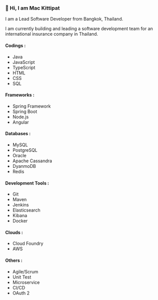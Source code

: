 ### 👋 Hi, I am Mac Kittipat


I am a Lead Software Developer from Bangkok, Thailand. 

I am currently building and leading a software development team for an international insurance company in Thailand.


#### Codings :  
* Java
* JavaScript
* TypeScript
* HTML
* CSS
* SQL


#### Frameworks : 
* Spring Framework
* Spring Boot
* Node.js
* Angular

#### Databases : 
* MySQL
* PostgreSQL
* Oracle 
* Apache Cassandra
* DyanmoDB
* Redis

#### Development Tools : 
* Git 
* Maven 
* Jenkins 
* Elasticsearch
* Kibana
* Docker

#### Clouds :
* Cloud Foundry 
* AWS

#### Others : 
* Agile/Scrum 
* Unit Test
* Microservice
* CI/CD
* OAuth 2

<!--
**MacKittipat/MacKittipat** is a ✨ _special_ ✨ repository because its `README.md` (this file) appears on your GitHub profile.

Here are some ideas to get you started:

- 🔭 I’m currently working on ...
- 🌱 I’m currently learning ...
- 👯 I’m looking to collaborate on ...
- 🤔 I’m looking for help with ...
- 💬 Ask me about ...
- 📫 How to reach me: ...
- 😄 Pronouns: ...
- ⚡ Fun fact: ...
-->
